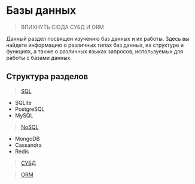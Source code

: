 # Базы данных

> ВПИХНУТЬ СЮДА СУБД И ORM

Данный раздел посвящен изучению баз данных и их работы.
Здесь вы найдете информацию о различных типах баз данных, их структуре и функциях,
а также о различных языках запросов, используемых для работы с базами данных.

## Структура разделов
> [SQL](./SQL/README.md)
- SQLite
- PostgreSQL
- MySQL

> [NoSQL](./NoSQL/README.md)
- MongoDB
- Cassandra
- Redis

> [СУБД](./SCDB/README.md)

> [ORM](./ORM/README.md)
